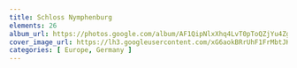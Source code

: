 ```yaml
---
title: Schloss Nymphenburg
elements: 26
album_url: https://photos.google.com/album/AF1QipNlxXhq4LvT0pToQZjYu4Zg41K9iTmPVVYH5BR6
cover_image_url: https://lh3.googleusercontent.com/xG6aokBRrUhF1FrMbtJKgzFEX1ICt428h78ourPxvzGDeGP4XYm1HWrRzpVE8gffDLaTWl_MI7qFP8YJT0YLMTftrFeC_85cz_yGuouQO2KmHPUA4kPOaELesTXPi3mEuD60GdruZ710bVk2iX2tQBLpOGPXYFcKLJkC0aDL1InC7mN5OvPkkOZMR1ll7rWsgWkAu-8hu9Jve-GkQqXv0p-7yAqXz6NQqyCAun94D-rXgnf60fC8AKvJlBJdHhUsyRi0-JGKKPdNdU6XhddIWPCPPej20qVfOpM8GPNPWer-h2GB6L6yTPtjjTpjowk1urukg42PUiOtr_KOIxJ3BlYYZTq5LmoWAvbQQnKQg1sNlSnFNhyzuLSXEKgJNXCnTxl_2OyrqW2XBkmj2JeUmXYRg4yT69X59nIHmvV5VbDzqzKp2x6gbDRie8uspcBhJKagUef0qsuBVlQ-8-cHkfbUuXkks7ra1GJXjjdt9k1VtgKgxalkfIsIM_hRAG21lZJq1cA03BP4wgKQFt2Zo4AvHdkvqfFEgE19u-CKkd1fOYb7OvP5H6Qasf3Dj_rESAr8g--999ILRDmRS5gPUlay_YSJEnyejAuZ_V3-oyT_frXgSOl_Jjf1MDaFZ2a6d5mhQ4e_bgDUvXZNY1-zY02R=s195-p-k-no
categories: [ Europe, Germany ]
---
```

